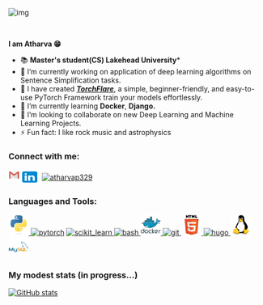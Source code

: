 ![img](https://github.com/Atharva-Phatak/Atharva-Phatak/blob/main/images/Intro.gif)


<br />

**I am Atharva :grin:**

- :books: **Master's student(CS) Lakehead University***
- 🔭 I’m currently working on application of deep learning algorithms on Sentence Simplification tasks.
-  :tada: I have created ***[TorchFlare](https://github.com/Atharva-Phatak/torchflare)***, a simple, beginner-friendly, and easy-to-use PyTorch Framework train your models effortlessly. 
- 🌱 I’m currently learning **Docker**, **Django.**
- 👯 I’m looking to collaborate on new Deep Learning and Machine Learning Projects.
- ⚡ Fun fact: I like rock music and astrophysics 

<h3 align="left">Connect with me:</h3>
<p align="left">
<a href="https://linkedin.com/in/atharva-phatak" target="blank"><img align="center" src="https://raw.githubusercontent.com/Atharva-Phatak/Atharva-Phatak/main/images/icons8-linkedin.svg" alt="atharva-phatak" height="30" width="40" /></a>
<a href="https://kaggle.com/atharvap329" target="blank"><img align="center" src="https://cdn.jsdelivr.net/npm/simple-icons@3.0.1/icons/kaggle.svg" alt="atharvap329" height="30" width="40" /></a>
  <a href="mailTo:athp456@gmail.com">
  <img align="left" alt="Pavan's Facebook" width="22px" src="https://raw.githubusercontent.com/Atharva-Phatak/Atharva-Phatak/main/images/icons8-gmail(1).svg" />
</a>
</p>


<h3 align="left">Languages and Tools:</h3>
<p align="left">
 <a href="https://www.python.org" target="_blank"> <img src="https://raw.githubusercontent.com/devicons/devicon/master/icons/python/python-original.svg" alt="python" width="40" height="40"/> </a> 
  <a href="https://pytorch.org/" target="_blank"> <img src="https://www.vectorlogo.zone/logos/pytorch/pytorch-icon.svg" alt="pytorch" width="40" height="40"/></a> 
  <a href="https://scikit-learn.org/" target="_blank"> <img src="https://upload.wikimedia.org/wikipedia/commons/0/05/Scikit_learn_logo_small.svg" alt="scikit_learn" width="40" height="40"/> </a> 
 <a href="https://www.gnu.org/software/bash/" target="_blank"> <img src="https://www.vectorlogo.zone/logos/gnu_bash/gnu_bash-icon.svg" alt="bash" width="40" height="40"/> </a> 
 <a href="https://www.docker.com/" target="_blank"> <img src="https://raw.githubusercontent.com/devicons/devicon/master/icons/docker/docker-original-wordmark.svg" alt="docker" width="40" height="40"/> </a> 
 <a href="https://git-scm.com/" target="_blank"> <img src="https://www.vectorlogo.zone/logos/git-scm/git-scm-icon.svg" alt="git" width="40" height="40"/> </a> 
  <a href="https://www.w3.org/html/" target="_blank"> <img src="https://raw.githubusercontent.com/devicons/devicon/master/icons/html5/html5-original-wordmark.svg" alt="html5" width="40" height="40"/> </a> 
  <a href="https://gohugo.io/" target="_blank"> <img src="https://api.iconify.design/logos-hugo.svg" alt="hugo" width="40" height="40"/> </a> 
  <a href="https://www.linux.org/" target="_blank"> <img src="https://raw.githubusercontent.com/devicons/devicon/master/icons/linux/linux-original.svg" alt="linux" width="40" height="40"/> </a> 
  <a href="https://www.mysql.com/" target="_blank"> <img src="https://raw.githubusercontent.com/devicons/devicon/master/icons/mysql/mysql-original-wordmark.svg" alt="mysql" width="40" height="40"/> </a> 
 </p>

### My modest stats (in progress...)
[![GitHub stats](https://github-readme-stats.vercel.app/api?username=Atharva-Phatak&hide_border=true&show_icons=true&hide_title=true&theme=tokyonight&include_all_commits=true&count_private=true)](https://github.com/anuraghazra/github-readme-stats)
